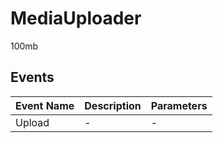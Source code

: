 # MediaUploader

100mb

## Events

<!-- @vuese:MediaUploader:events:start -->

|Event Name|Description|Parameters|
|---|---|---|
|Upload|-|-|

<!-- @vuese:MediaUploader:events:end -->


